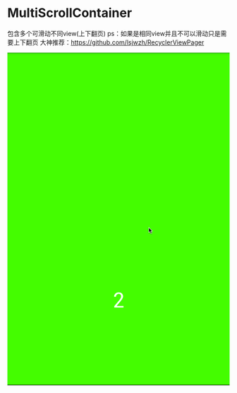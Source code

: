 # MultiScrollContainer
包含多个可滑动不同view(上下翻页) ps：如果是相同view并且不可以滑动只是需要上下翻页 大神推荐：https://github.com/lsjwzh/RecyclerViewPager
 
![Image](https://github.com/msilemsile/MultiScrollContainer/blob/master/demo.gif)  
